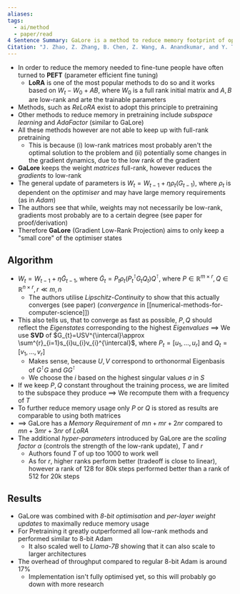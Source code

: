 ```yaml
---
aliases: 
tags:
  - ai/method
  - paper/read
4 Sentence Summary: GaLore is a method to reduce memory footprint of optimisers, which can be utilised during pretraining and finetuning. It utilises a low-rank representation of gradients, in order to trade of some computational resources for memory. It performs better than low-rank parameter methods and almost as good as full-rank optimisers.
Citation: "J. Zhao, Z. Zhang, B. Chen, Z. Wang, A. Anandkumar, and Y. Tian, “GaLore: Memory-Efficient LLM Training by Gradient Low-Rank Projection.” arXiv, Mar. 06, 2024. doi: [10.48550/arXiv.2403.03507](https://doi.org/10.48550/arXiv.2403.03507)."
---
```

- In order to reduce the memory needed to fine-tune people have often turned to **PEFT** (parameter efficient fine tuning)
	- **LoRA** is one of the most popular methods to do so and it works based on $W_{t}-W_{0}+AB$, where $W_{0}$ is a full rank initial matrix and $A,B$ are low-rank and arte the trainable parameters
- Methods, such as *ReLoRA* exist to adopt this principle to pretraining
- Other methods to reduce memory in pretraining include *subspace learning* and *AdaFactor* (similar to GaLore)
- All these methods however are not able to keep up with full-rank pretraining
	- This is because (i) low-rank matrices most probably aren't the optimal solution to the problem and (ii) potentially some changes in the gradient dynamics, due to the low rank of the gradient
- **GaLore** keeps the weight *matrices* full-rank, however reduces the *gradients* to low-rank
- The general update of parameters is $W_{t}=W_{t-1}+\eta \rho_{t}(G_{t-1})$, where $\rho_{t}$ is dependent on the *optimiser* and may have large memory requirements (as in *Adam*)
- The authors see that while, weights may not necessarily be low-rank, gradients most probably are to a certain degree (see paper for proof/derivation)
- Therefore **GaLore** (Gradient Low-Rank Projection) aims to only keep a "small core" of the optimiser states
## Algorithm
- $W_{t}=W_{t-1}+\eta \tilde{G}_{t-1}$, where $\tilde{G}_{t}=P_{t}\rho_{t}\left( P_{t}^{\intercal}G_{t}Q_{t} \right)Q^{\intercal}$, where $P \in\mathbb{R}^{m\times r},Q\in\mathbb{R}^{n\times r},r\ll m,n$ 
	- The authors utilise *Lipschitz-Continuity* to show that this actually converges (see paper) (*convergence* in [[numerical-methods-for-computer-science]])
- This also tells us, that to converge as fast as possible, $P,Q$ should reflect the *Eigenstates* corresponding to the highest *Eigenvalues* $\implies$ We use **SVD** of $G_{t}=USV^{\intercal}\approx \sum^{r}_{i=1}s_{i}u_{i}v_{i}^{\intercal}$, where $P_{t}=[u_{1},\dots,u_{r}]$ and $Q_{t}=[v_{1},\dots,v_{r}]$
	- Makes sense, because $U,V$ correspond to orthonormal Eigenbasis of $G^{\intercal}G$ and $GG^{\intercal}$
	- We choose the $i$ based on the highest singular values $\sigma$ in $S$
- If we keep $P,Q$ constant throughout the training process, we are limited to the subspace they produce $\implies$ We recompute them with a frequency of $T$
- To further reduce memory usage only $P$ or $Q$ is stored as results are comparable to using both matrices
- $\implies$ GaLore has a *Memory Requirement* of $mn+mr+2nr$ compared to $mn+3mr+3nr$ of *LoRA*
- The additional *hyper-parameters* introduced by GaLore are the *scaling factor* $\alpha$ (controls the strength of the low-rank update), $T$ and $r$
	- Authors found $T$ of up too $1000$ to work well
	- As for $r$, higher ranks perform better (tradeoff is close to linear), however a rank of $128$ for 80k steps performed better than a rank of $512$ for 20k steps
## Results
- GaLore was combined with *$8$-bit optimisation* and *per-layer weight updates* to maximally reduce memory usage
- For Pretraining it greatly outperformed all low-rank methods and performed similar to $8$-bit Adam
	- It also scaled well to *Llama-7B* showing that it can also scale to larger architectures
- The overhead of throughput compared to regular $8$-bit Adam is around $17\%$ 
	- Implementation isn't fully optimised yet, so this will probably go down with more research